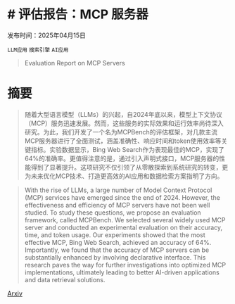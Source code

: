 # # 评估报告：MCP 服务器

发布时间：2025年04月15日

`LLM应用` `搜索引擎` `AI应用`

> Evaluation Report on MCP Servers

# 摘要

> 随着大型语言模型（LLMs）的兴起，自2024年底以来，模型上下文协议（MCP）服务迅速发展。然而，这些服务的实际效果和运行效率尚待深入研究。为此，我们开发了一个名为MCPBench的评估框架，对几款主流MCP服务器进行了全面测试，涵盖准确性、响应时间和token使用效率等关键指标。实验数据显示，Bing Web Search作为表现最佳的MCP，实现了64%的准确率。更值得注意的是，通过引入声明式接口，MCP服务器的性能得到了显著提升。这项研究不仅引领了从零散探索到系统研究的转变，更为未来优化MCP技术、打造更高效的AI应用和数据检索方案指明了方向。

> With the rise of LLMs, a large number of Model Context Protocol (MCP) services have emerged since the end of 2024. However, the effectiveness and efficiency of MCP servers have not been well studied. To study these questions, we propose an evaluation framework, called MCPBench. We selected several widely used MCP server and conducted an experimental evaluation on their accuracy, time, and token usage. Our experiments showed that the most effective MCP, Bing Web Search, achieved an accuracy of 64%. Importantly, we found that the accuracy of MCP servers can be substantially enhanced by involving declarative interface. This research paves the way for further investigations into optimized MCP implementations, ultimately leading to better AI-driven applications and data retrieval solutions.

[Arxiv](https://arxiv.org/abs/2504.11094)
